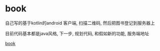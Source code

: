 book
====

自己写的基于kotlin的android 客户端, 扫描二维码, 然后把图书登记到服务器上

目前代码基本都是java风格, 下一步, 规划代码, 和假如新的功能, 服务端地址

[book](https://github.com/mjason/best_library)
